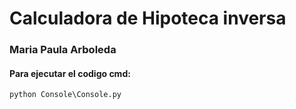 # Calculadora de Hipoteca inversa

### Maria Paula Arboleda
#### Para ejecutar el codigo cmd:
```markdown
python Console\Console.py
```




